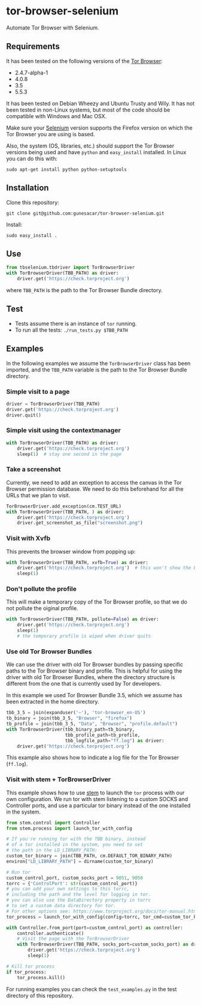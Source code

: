 # tor-browser-selenium
Automate Tor Browser with Selenium.

## Requirements

It has been tested on the following versions of the [Tor Browser](https://www.torproject.org/projects/torbrowser.html.en):

* 2.4.7-alpha-1
* 4.0.8
* 3.5
* 5.5.3

It has been tested on Debian Wheezy and Ubuntu Trusty and Wily. It has not been tested in non-Linux systems, but most of the code should be compatible with Windows and Mac OSX.

Make sure your [Selenium](http://www.seleniumhq.org/) version supports the Firefox version on which the Tor Browser you are using is based.

Also, the system (OS, libraries, etc.) should support the Tor Browser versions being used and have `python` and `easy_install` installed. In Linux you can do this with:

`sudo apt-get install python python-setuptools`

## Installation

Clone this repository:

`git clone git@github.com:gunesacar/tor-browser-selenium.git`

Install:

`sudo easy_install .`

## Use

```python
from tbselenium.tbdriver import TorBrowserDriver
with TorBrowserDriver(TBB_PATH) as driver:
    driver.get('https://check.torproject.org')
```

where `TBB_PATH` is the path to the Tor Browser Bundle directory.


## Test

- Tests assume there is an instance of  `tor` running.
- To run all the tests: `./run_tests.py $TBB_PATH`


## Examples

In the following examples we assume the `TorBrowserDriver` class has been imported, and the `TBB_PATH` variable is the path to the Tor Browser Bundle directory.


### Simple visit to a page
```python
driver = TorBrowserDriver(TBB_PATH)
driver.get('https://check.torproject.org')
driver.quit()
```

### Simple visit using the contextmanager

```python
with TorBrowserDriver(TBB_PATH) as driver:
    driver.get('https://check.torproject.org')
    sleep(1)  # stay one second in the page
```

### Take a screenshot

Currently, we need to add an exception to access the canvas in the Tor Browser permission database. We need to do this beforehand for all the URLs that we plan to visit.

```python
TorBrowserDriver.add_exception(cm.TEST_URL)
with TorBrowserDriver(TBB_PATH, ) as driver:
    driver.get('https://check.torproject.org')
    driver.get_screenshot_as_file("screenshot.png")
```

### Visit with Xvfb

This prevents the browser window from popping up:

```python
with TorBrowserDriver(TBB_PATH, xvfb=True) as driver:
    driver.get('https://check.torproject.org')  # this won't show the browser window.
    sleep(1)
```

### Don't pollute the profile

This will make a temporary copy of the Tor Browser profile, so that we do not pollute the oiginal profile.

```python
with TorBrowserDriver(TBB_PATH, pollute=False) as driver:
    driver.get('https://check.torproject.org')
    sleep(1)
    # the temporary profile is wiped when driver quits
```

### Use old Tor Browser Bundles

We can use the driver with old Tor Browser bundles by passing specific paths to the Tor Browser binary and profile. This is helpful for using the driver with old Tor Browser Bundles, where the directory structure is different from the one that is currently used by Tor developers.

In this example we used Tor Browser Bundle 3.5, which we assume has been extracted in the home directory.

```python
tbb_3_5 = join(expanduser('~'), 'tor-browser_en-US')
tb_binary = join(tbb_3_5, "Browser", "firefox")
tb_profile = join(tbb_3_5, "Data", "Browser", "profile.default")
with TorBrowserDriver(tbb_binary_path=tb_binary,
                      tbb_profile_path=tb_profile,
                      tbb_logfile_path="ff.log") as driver:
    driver.get('https://check.torproject.org')
```
    
This example also shows how to indicate a log file for the Tor Browser (`ff.log`).

### Visit with stem + TorBrowserDriver

This example shows how to use [stem](https://stem.torproject.org/api/control.html) to launch the `tor` process with our own configuration. We run tor with stem listening to a custom SOCKS and Controller ports, and use a particular tor binary instead of the one installed in the system.

```python
from stem.control import Controller
from stem.process import launch_tor_with_config

# If you're running tor with the TBB binary, instead
# of a tor installed in the system, you need to set
# the path in the LD_LIBRARY_PATH:
custom_tor_binary = join(TBB_PATH, cm.DEFAULT_TOR_BINARY_PATH)
environ["LD_LIBRARY_PATH"] = dirname(custom_tor_binary)

# Run tor
custom_control_port, custom_socks_port = 9051, 9050
torrc = {'ControlPort': str(custom_control_port)}
# you can add your own settings to this torrc,
# including the path and the level for logging in tor.
# you can also use the DataDirectory property in torrc
# to set a custom data directory for tor.
# For other options see: https://www.torproject.org/docs/tor-manual.html.en
tor_process = launch_tor_with_config(config=torrc, tor_cmd=custom_tor_binary)

with Controller.from_port(port=custom_control_port) as controller:
    controller.authenticate()
    # Visit the page with the TorBrowserDriver
    with TorBrowserDriver(TBB_PATH, socks_port=custom_socks_port) as driver:
        driver.get('https://check.torproject.org')
        sleep(1)

# Kill tor process
if tor_process:
    tor_process.kill()
```

For running examples you can check the `test_examples.py` in the test directory of this repository.
